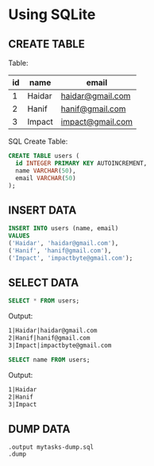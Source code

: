 # Using SQLite

## CREATE TABLE

Table:

| id  | name   | email            |
| --- | ------ | ---------------- |
| 1   | Haidar | haidar@gmail.com |
| 2   | Hanif  | hanif@gmail.com  |
| 3   | Impact | impact@gmail.com |

SQL Create Table:

```sql
CREATE TABLE users (
  id INTEGER PRIMARY KEY AUTOINCREMENT,
  name VARCHAR(50),
  email VARCHAR(50)
);
```

## INSERT DATA

```sql
INSERT INTO users (name, email)
VALUES
('Haidar', 'haidar@gmail.com'),
('Hanif', 'hanif@gmail.com'),
('Impact', 'impactbyte@gmail.com');
```

## SELECT DATA

```sql
SELECT * FROM users;
```

Output:

```txt
1|Haidar|haidar@gmail.com
2|Hanif|hanif@gmail.com
3|Impact|impactbyte@gmail.com
```

```sql
SELECT name FROM users;
```

Output:

```txt
1|Haidar
2|Hanif
3|Impact
```

## DUMP DATA

```
.output mytasks-dump.sql
.dump
```
